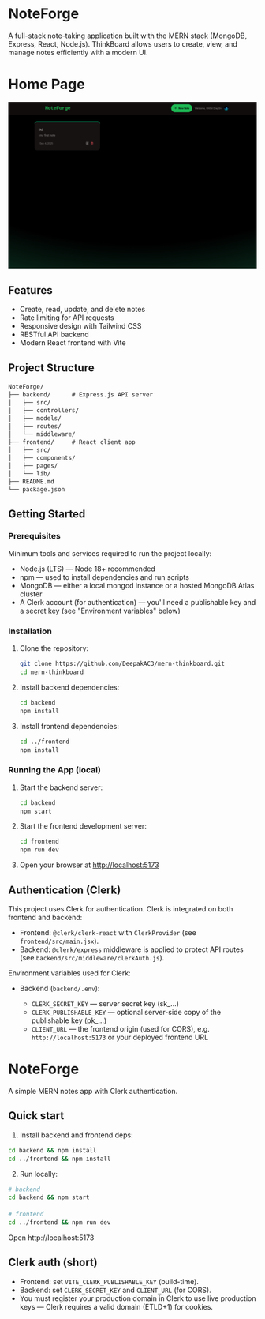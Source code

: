 # NoteForge

A full-stack note-taking application built with the MERN stack (MongoDB, Express, React, Node.js). ThinkBoard allows users to create, view, and manage notes efficiently with a modern UI.

# Home Page

![alt text](HomePage.png)

## Features

- Create, read, update, and delete notes
- Rate limiting for API requests
- Responsive design with Tailwind CSS
- RESTful API backend
- Modern React frontend with Vite

## Project Structure

```
NoteForge/
├── backend/      # Express.js API server
│   ├── src/
│   ├── controllers/
│   ├── models/
│   ├── routes/
│   └── middleware/
├── frontend/     # React client app
│   ├── src/
│   ├── components/
│   ├── pages/
│   └── lib/
├── README.md
└── package.json
```

## Getting Started

### Prerequisites
Minimum tools and services required to run the project locally:

- Node.js (LTS) — Node 18+ recommended
- npm — used to install dependencies and run scripts
- MongoDB — either a local mongod instance or a hosted MongoDB Atlas cluster
- A Clerk account (for authentication) — you'll need a publishable key and a secret key (see "Environment variables" below)


### Installation

1. Clone the repository:

   ```bash
   git clone https://github.com/DeepakAC3/mern-thinkboard.git
   cd mern-thinkboard
   ```

2. Install backend dependencies:

   ```bash
   cd backend
   npm install
   ```

3. Install frontend dependencies:
   ```bash
   cd ../frontend
   npm install
   ```

### Running the App (local)

1. Start the backend server:

   ```bash
   cd backend
   npm start
   ```

2. Start the frontend development server:

   ```bash
   cd frontend
   npm run dev
   ```

3. Open your browser at [http://localhost:5173](http://localhost:5173)

## Authentication (Clerk)

This project uses Clerk for authentication. Clerk is integrated on both frontend and backend:

- Frontend: `@clerk/clerk-react` with `ClerkProvider` (see `frontend/src/main.jsx`).
- Backend: `@clerk/express` middleware is applied to protect API routes (see `backend/src/middleware/clerkAuth.js`).

Environment variables used for Clerk:

- Backend (`backend/.env`):

  - `CLERK_SECRET_KEY` — server secret key (sk\_...)
  - `CLERK_PUBLISHABLE_KEY` — optional server-side copy of the publishable key (pk\_...)
  - `CLIENT_URL` — the frontend origin (used for CORS), e.g. `http://localhost:5173` or your deployed frontend URL

# NoteForge

A simple MERN notes app with Clerk authentication.

## Quick start

1. Install backend and frontend deps:

```bash
cd backend && npm install
cd ../frontend && npm install
```

2. Run locally:

```bash
# backend
cd backend && npm start

# frontend
cd ../frontend && npm run dev
```

Open http://localhost:5173

## Clerk auth (short)

- Frontend: set `VITE_CLERK_PUBLISHABLE_KEY` (build-time).
- Backend: set `CLERK_SECRET_KEY` and `CLIENT_URL` (for CORS).
- You must register your production domain in Clerk to use live production keys — Clerk requires a valid domain (ETLD+1) for cookies.
